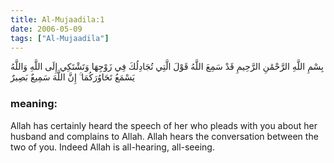 ```yaml
---
title: Al-Mujaadila:1
date: 2006-05-09
tags: ["Al-Mujaadila"]
---
```

بِسْمِ اللَّهِ الرَّحْمَٰنِ الرَّحِيمِ قَدْ سَمِعَ اللَّهُ قَوْلَ الَّتِي تُجَادِلُكَ فِي زَوْجِهَا وَتَشْتَكِي إِلَى اللَّهِ وَاللَّهُ يَسْمَعُ تَحَاوُرَكُمَا ۚ إِنَّ اللَّهَ سَمِيعٌ بَصِيرٌ
### meaning: 
Allah has certainly heard the speech of her who pleads with you about her husband and complains to Allah. Allah hears the conversation between the two of you. Indeed Allah is all-hearing, all-seeing.
